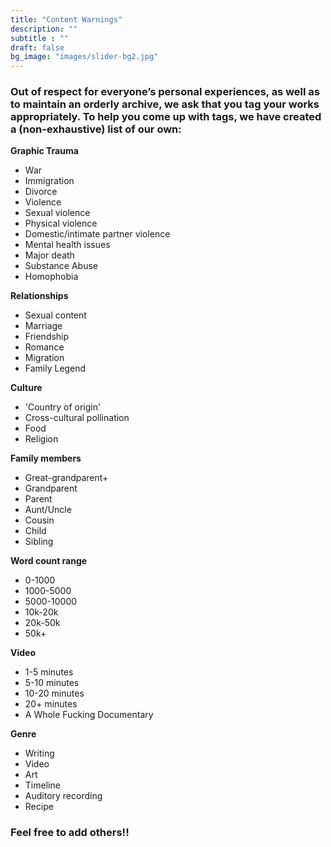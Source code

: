 ```yaml
---
title: "Content Warnings"
description: ""
subtitle : ""
draft: false
bg_image: "images/slider-bg2.jpg"
---
```


### **Out of respect for everyone’s personal experiences, as well as to maintain an orderly archive, we ask that you tag your works appropriately. To help you come up with tags, we have created a (non-exhaustive) list of our own:**

**Graphic Trauma**
- War
- Immigration
- Divorce
- Violence
- Sexual violence
- Physical violence
- Domestic/intimate partner violence
- Mental health issues
- Major death
- Substance Abuse
- Homophobia

**Relationships**
- Sexual content
- Marriage
- Friendship
- Romance
- Migration
- Family Legend

**Culture**
- 'Country of origin'
- Cross-cultural pollination
- Food
- Religion

**Family members**
- Great-grandparent+
- Grandparent
- Parent
- Aunt/Uncle
- Cousin
- Child
- Sibling

**Word count range**
- 0-1000
- 1000-5000
- 5000-10000
- 10k-20k
- 20k-50k
- 50k+

**Video**
- 1-5 minutes
- 5-10 minutes
- 10-20 minutes
- 20+ minutes
- A Whole Fucking Documentary

**Genre**
- Writing
- Video
- Art
- Timeline
- Auditory recording
- Recipe

### **Feel free to add others!!**
